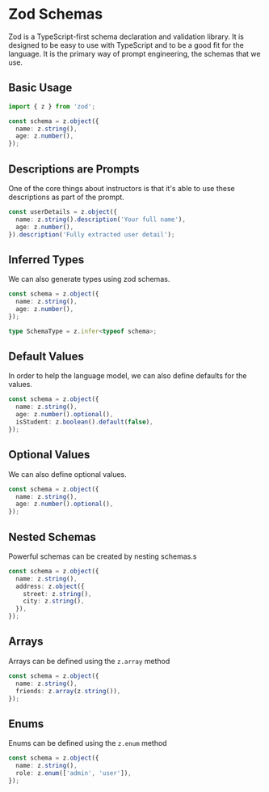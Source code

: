 # Zod Schemas 

Zod is a TypeScript-first schema declaration and validation library. It is designed to be easy to use with TypeScript and to be a good fit for the language. It is the primary way of prompt engineering, the schemas that we use. 

## Basic Usage

```ts
import { z } from 'zod';

const schema = z.object({
  name: z.string(),
  age: z.number(),
});
```

## Descriptions are Prompts

One of the core things about instructors is that it's able to use these descriptions as part of the prompt. 

```ts
const userDetails = z.object({
  name: z.string().description('Your full name'),
  age: z.number(),
}).description('Fully extracted user detail');
```

## Inferred Types

We can also generate types using zod schemas.

```ts
const schema = z.object({
  name: z.string(),
  age: z.number(),
});

type SchemaType = z.infer<typeof schema>;
```

## Default Values

In order to help the language model, we can also define defaults for the values.

```ts
const schema = z.object({
  name: z.string(),
  age: z.number().optional(),
  isStudent: z.boolean().default(false),
});
```

## Optional Values 

We can also define optional values.

```ts
const schema = z.object({
  name: z.string(),
  age: z.number().optional(),
});
```

## Nested Schemas

Powerful schemas can be created by nesting schemas.s

```ts
const schema = z.object({
  name: z.string(),
  address: z.object({
    street: z.string(),
    city: z.string(),
  }),
});
```

## Arrays

Arrays can be defined using the `z.array` method

```ts
const schema = z.object({
  name: z.string(),
  friends: z.array(z.string()),
});
```

## Enums 

Enums can be defined using the `z.enum` method

```ts
const schema = z.object({
  name: z.string(),
  role: z.enum(['admin', 'user']),
});
```